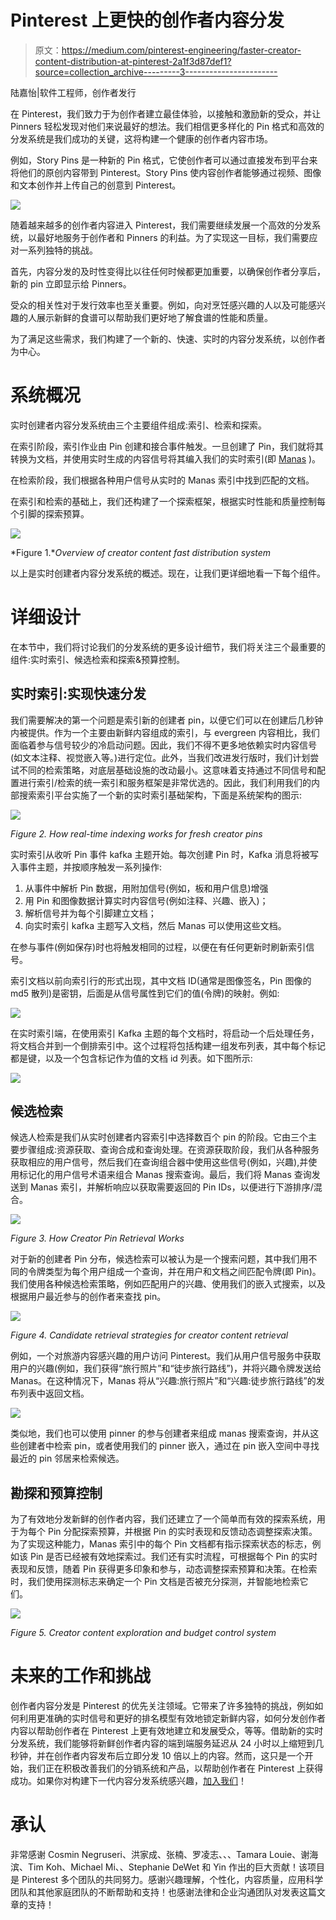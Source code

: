 # Pinterest 上更快的创作者内容分发

> 原文：<https://medium.com/pinterest-engineering/faster-creator-content-distribution-at-pinterest-2a1f3d87def1?source=collection_archive---------3----------------------->

陆嘉怡|软件工程师，创作者发行

在 Pinterest，我们致力于为创作者建立最佳体验，以接触和激励新的受众，并让 Pinners 轻松发现对他们来说最好的想法。我们相信更多样化的 Pin 格式和高效的分发系统是我们成功的关键，这将构建一个健康的创作者内容市场。

例如，Story Pins 是一种新的 Pin 格式，它使创作者可以通过直接发布到平台来将他们的原创内容带到 Pinterest。Story Pins 使内容创作者能够通过视频、图像和文本创作并上传自己的创意到 Pinterest。

![](img/40f89902536349ae84105637f186a456.png)

随着越来越多的创作者内容进入 Pinterest，我们需要继续发展一个高效的分发系统，以最好地服务于创作者和 Pinners 的利益。为了实现这一目标，我们需要应对一系列独特的挑战。

首先，内容分发的及时性变得比以往任何时候都更加重要，以确保创作者分享后，新的 pin 立即显示给 Pinners。

受众的相关性对于发行效率也至关重要。例如，向对烹饪感兴趣的人以及可能感兴趣的人展示新鲜的食谱可以帮助我们更好地了解食谱的性能和质量。

为了满足这些需求，我们构建了一个新的、快速、实时的内容分发系统，以创作者为中心。

# 系统概况

实时创建者内容分发系统由三个主要组件组成:索引、检索和探索。

在索引阶段，索引作业由 Pin 创建和接合事件触发。一旦创建了 Pin，我们就将其转换为文档，并使用实时生成的内容信号将其编入我们的实时索引(即 [Manas](/pinterest-engineering/manas-a-high-performing-customized-search-system-cf189f6ca40f) )。

在检索阶段，我们根据各种用户信号从实时的 Manas 索引中找到匹配的文档。

在索引和检索的基础上，我们还构建了一个探索框架，根据实时性能和质量控制每个引脚的探索预算。

![](img/b2935791164f54bcbcf22ad262e75814.png)

*Figure 1.**Overview of creator content fast distribution system*

以上是实时创建者内容分发系统的概述。现在，让我们更详细地看一下每个组件。

# 详细设计

在本节中，我们将讨论我们的分发系统的更多设计细节，我们将关注三个最重要的组件:实时索引、候选检索和探索&预算控制。

## 实时索引:实现快速分发

我们需要解决的第一个问题是索引新的创建者 pin，以便它们可以在创建后几秒钟内被提供。作为一个主要由新鲜内容组成的索引，与 evergreen 内容相比，我们面临着参与信号较少的冷启动问题。因此，我们不得不更多地依赖实时内容信号(如文本注释、视觉嵌入等。)进行定位。此外，当我们改进发行版时，我们计划尝试不同的检索策略，对底层基础设施的改动最小。这意味着支持通过不同信号和配置进行索引/检索的统一索引和服务框架是非常优选的。因此，我们利用我们的内部搜索索引平台实施了一个新的实时索引基础架构，下面是系统架构的图示:

![](img/7d41eb76931d1b3873b74d46fd6c8792.png)

*Figure 2\. How real-time indexing works for fresh creator pins*

实时索引从收听 Pin 事件 kafka 主题开始。每次创建 Pin 时，Kafka 消息将被写入事件主题，并按顺序触发一系列操作:

1.  从事件中解析 Pin 数据，用附加信号(例如，板和用户信息)增强
2.  用 Pin 和图像数据计算实时内容信号(例如注释、兴趣、嵌入)；
3.  解析信号并为每个引脚建立文档；
4.  向实时索引 kafka 主题写入文档，然后 Manas 可以使用这些文档。

在参与事件(例如保存)时也将触发相同的过程，以便在有任何更新时刷新索引信号。

索引文档以前向索引行的形式出现，其中文档 ID(通常是图像签名，Pin 图像的 md5 散列)是密钥，后面是从信号属性到它们的值(令牌)的映射。例如:

![](img/d6ef73b03802fe054c18511fcd2e9a71.png)

在实时索引端，在使用索引 Kafka 主题的每个文档时，将启动一个后处理任务，将文档合并到一个倒排索引中。这个过程将包括构建一组发布列表，其中每个标记都是键，以及一个包含标记作为值的文档 id 列表。如下图所示:

![](img/24ff58f42512e7a662517680532163b3.png)

## 候选检索

候选人检索是我们从实时创建者内容索引中选择数百个 pin 的阶段。它由三个主要步骤组成:资源获取、查询合成和查询处理。在资源获取阶段，我们从各种服务获取相应的用户信号，然后我们在查询组合器中使用这些信号(例如，兴趣),并使用标记化的用户信号术语来组合 Manas 搜索查询。最后，我们将 Manas 查询发送到 Manas 索引，并解析响应以获取需要返回的 Pin IDs，以便进行下游排序/混合。

![](img/cc454a581b28303a1ae6c7d9d602972b.png)

*Figure 3\. How Creator Pin Retrieval Works*

对于新的创建者 Pin 分布，候选检索可以被认为是一个搜索问题，其中我们用不同的令牌类型为每个用户组成一个查询，并在用户和文档之间匹配令牌(即 Pin)。我们使用各种候选检索策略，例如匹配用户的兴趣、使用我们的嵌入式搜索，以及根据用户最近参与的创作者来查找 pin。

![](img/43b5a89b11fdf7d04cad7e2c4b417c7a.png)

*Figure 4\. Candidate retrieval strategies for creator content retrieval*

例如，一个对旅游内容感兴趣的用户访问 Pinterest。我们从用户信号服务中获取用户的兴趣(例如，我们获得“旅行照片”和“徒步旅行路线”)，并将兴趣令牌发送给 Manas。在这种情况下，Manas 将从“兴趣:旅行照片”和“兴趣:徒步旅行路线”的发布列表中返回文档。

![](img/8a4ec0c9c1f82ebe4e0c0df2eb2cae60.png)

类似地，我们也可以使用 pinner 的参与创建者来组成 manas 搜索查询，并从这些创建者中检索 pin，或者使用我们的 pinner 嵌入，通过在 pin 嵌入空间中寻找最近的 pin 邻居来检索候选。

## 勘探和预算控制

为了有效地分发新鲜的创作者内容，我们还建立了一个简单而有效的探索系统，用于为每个 Pin 分配探索预算，并根据 Pin 的实时表现和反馈动态调整探索决策。为了实现这种能力，Manas 索引中的每个 Pin 文档都有指示探索状态的标志，例如该 Pin 是否已经被有效地探索过。我们还有实时流程，可根据每个 Pin 的实时表现和反馈，随着 Pin 获得更多印象和参与，动态调整探索预算和决策。在检索时，我们使用探测标志来确定一个 Pin 文档是否被充分探测，并智能地检索它们。

![](img/9e53ab27b27943f7ea43fcae0364d8b8.png)

*Figure 5\. Creator content exploration and budget control system*

# 未来的工作和挑战

创作者内容分发是 Pinterest 的优先关注领域。它带来了许多独特的挑战，例如如何利用更准确的实时信号和更好的排名模型有效地锁定新鲜内容，如何分发创作者内容以帮助创作者在 Pinterest 上更有效地建立和发展受众，等等。借助新的实时分发系统，我们能够将新鲜创作者内容的端到端服务延迟从 24 小时以上缩短到几秒钟，并在创作者内容发布后立即分发 10 倍以上的内容。然而，这只是一个开始，我们正在积极改善我们的分销系统和产品，以帮助创作者在 Pinterest 上获得成功。如果你对构建下一代内容分发系统感兴趣，[加入我们](https://www.pinterestcareers.com/?repeat=w3tc)！

# 承认

非常感谢 Cosmin Negruseri、洪家成、张楠、罗凌志、、、Tamara Louie、谢海滨、Tim Koh、Michael Mi、、Stephanie DeWet 和 Yin 作出的巨大贡献！该项目是 Pinterest 多个团队的共同努力。感谢兴趣理解，个性化，内容质量，应用科学团队和其他家庭团队的不断帮助和支持！也感谢法律和企业沟通团队对发表这篇文章的支持！